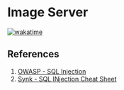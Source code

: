 # Image Server

[![wakatime](https://wakatime.com/badge/user/31d076e5-7f32-41dd-b1a2-a772c1767c0c/project/43d9dc89-718c-47a3-99dc-23c4bda734fa.svg)](https://wakatime.com/badge/user/31d076e5-7f32-41dd-b1a2-a772c1767c0c/project/43d9dc89-718c-47a3-99dc-23c4bda734fa)

## References

1. [OWASP - SQL Injection](https://www.owasp.org/index.php/SQL_Injection)
2. [Synk - SQL INjection Cheat Sheet](https://snyk.io/blog/sql-injection-cheat-sheet/)
